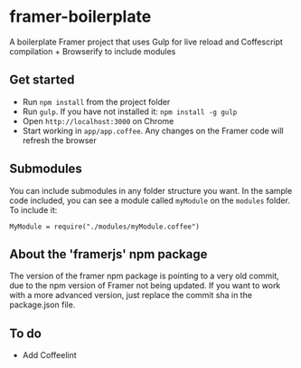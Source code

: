 # framer-boilerplate
A boilerplate Framer project that uses Gulp for live reload and Coffescript compilation + Browserify to include modules

## Get started

- Run `npm install` from the project folder
- Run `gulp`. If you have not installed it: `npm install -g gulp`
- Open `http://localhost:3000` on Chrome
- Start working in `app/app.coffee`. Any changes on the Framer code will refresh the browser

## Submodules

You can include submodules in any folder structure you want. In the sample code included, you can see a module called `myModule` on the `modules` folder. To include it:

`MyModule = require("./modules/myModule.coffee")`

## About the 'framerjs' npm package

The version of the framer npm package is pointing to a very old commit, due to the npm version of Framer not being updated. If you want to work with a more advanced version, just replace the commit sha in the package.json file.

## To do

- Add Coffeelint